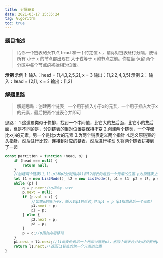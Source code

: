 ```yaml
---
title: 分隔链表
date: 2021-03-17 15:55:24
tag: Algorithm
toc: true
---
```


### 题目描述
>给你一个链表的头节点 head 和一个特定值 x ，请你对链表进行分隔，使得所有 小于 x 的节点都出现在 大于或等于 x 的节点之前。你应当 保留 两个分区中每个节点的初始相对位置。

**示例**
示例 1:
输入：head = [1,4,3,2,5,2], x = 3
输出：[1,2,2,4,3,5]
示例 2：
输入：head = [2,1], x = 2
输出：[1,2]

### 解题思路
>解题思路：创建两个链表，一个用于插入小于x的元素，一个用于插入大于x的元素，最后把两个链表合并即可

思路：
1.这道题类似于快排，找到一个中间值，比它大的放后面，比它小的放后面，但是不同的是，分割链表的相对位置要保持不变
2.创建两个链表，一个存储比x小的元素，另一个是比x大的元素
3.为两个链表定义两个指针
4.定义原链表的头指针，然后进行比较，连接到对应的链表，然后进行移动
5.将两个链表拼接到了一起

```js
const partition = function (head, x) {
    if (head === null) {
        return null;
    }
    //创建两个链表l1,l2.p1和p2分别指向l1和l2链表的最后一个元素的位置.p为原链表上的指针，从头开始移动,q要保存p链表的下一个元素的地址.
    let l1 = new ListNode(), l2 = new ListNode(), p1 = l1, p2 = l2, p = head, q;
    while (p) {
        q = p.next;//q指向p.next
        p.next = null;
        if (p.val < x) {
            //如果p的值小于x，插入到p1的后边,并且p1 = p（p1指向最后一个元素）
            p1.next = p;
            p1 = p;
        } else {
            p2.next = p;
            p2 = p;
        }
        p = q;//p指针向后移动
    }
    p1.next = l2.next;//l1链表的最后一个元素位置是p1，把两个链表合并的话只要把p1.next指向l2链表的第一个元素的位置
    return l1.next;//返回l1链表的第一个元素的位置
}
```
